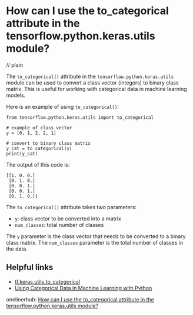 # How can I use the to_categorical attribute in the tensorflow.python.keras.utils module?
// plain

The `to_categorical()` attribute in the `tensorflow.python.keras.utils` module can be used to convert a class vector (integers) to binary class matrix. This is useful for working with categorical data in machine learning models.

Here is an example of using `to_categorical()`:

```
from tensorflow.python.keras.utils import to_categorical

# example of class vector
y = [0, 1, 2, 2, 1]

# convert to binary class matrix
y_cat = to_categorical(y)
print(y_cat)
```

The output of this code is:

```
[[1. 0. 0.]
 [0. 1. 0.]
 [0. 0. 1.]
 [0. 0. 1.]
 [0. 1. 0.]]
```

The `to_categorical()` attribute takes two parameters:

* `y`: class vector to be converted into a matrix
* `num_classes`: total number of classes

The `y` parameter is the class vector that needs to be converted to a binary class matrix. The `num_classes` parameter is the total number of classes in the data.

## Helpful links

* [tf.keras.utils.to_categorical](https://www.tensorflow.org/api_docs/python/tf/keras/utils/to_categorical)
* [Using Categorical Data in Machine Learning with Python](https://machinelearningmastery.com/how-to-one-hot-encode-sequence-data-in-python/)

onelinerhub: [How can I use the to_categorical attribute in the tensorflow.python.keras.utils module?](https://onelinerhub.com/python-keras/how-can-i-use-the-to-categorical-attribute-in-the-tensorflow-python-keras-utils-module)